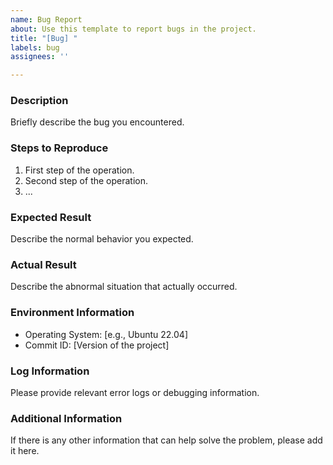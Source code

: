 ```yaml
---
name: Bug Report
about: Use this template to report bugs in the project.
title: "[Bug] "
labels: bug
assignees: ''

---
```


### Description
Briefly describe the bug you encountered.

### Steps to Reproduce
1. First step of the operation.
2. Second step of the operation.
3. ...

### Expected Result
Describe the normal behavior you expected.

### Actual Result
Describe the abnormal situation that actually occurred.

### Environment Information
- Operating System: [e.g., Ubuntu 22.04]
- Commit ID: [Version of the project]

### Log Information
Please provide relevant error logs or debugging information.

### Additional Information
If there is any other information that can help solve the problem, please add it here.
